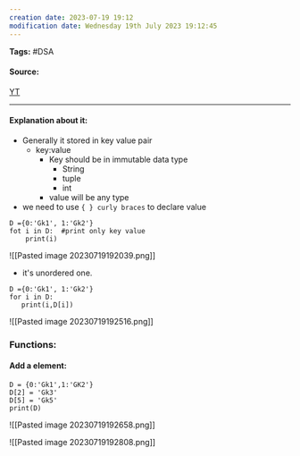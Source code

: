 ```yaml
---
creation date: 2023-07-19 19:12
modification date: Wednesday 19th July 2023 19:12:45
---
```


**Tags:** #DSA 

#### Source:
[YT](https://www.youtube.com/watch?v=1GbPDbHIOv4&list=PLhP5RsB7fhE28lfOcyi9JB31mrBSf4wgL&index=13)

--------------------------------------

#### Explanation about it:

* Generally it stored in key value pair
	* key:value   
		* Key should be in immutable data type
			* String
			* tuple
			* int
		* value will be any type
* we need to use `{ } curly braces` to declare value

```
D ={0:'Gk1', 1:'Gk2'}
fot i in D:  #print only key value
    print(i) 
```

![[Pasted image 20230719192039.png]]

* it's unordered one.

```
D ={0:'Gk1', 1:'Gk2'}
for i in D:
   print(i,D[i])
```

![[Pasted image 20230719192516.png]]


### Functions:

#### Add a element:

```
D = {0:'Gk1',1:'GK2'}
D[2] = 'Gk3'
D[5] = 'Gk5'
print(D)
```

![[Pasted image 20230719192658.png]]

![[Pasted image 20230719192808.png]]

